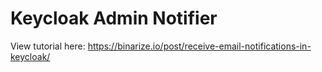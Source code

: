 # Keycloak Admin Notifier

View tutorial here: https://binarize.io/post/receive-email-notifications-in-keycloak/